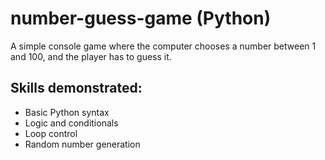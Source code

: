 # number-guess-game (Python)
A simple console game where the computer chooses a number between 1 and 100, and the player has to guess it.
## Skills demonstrated:
- Basic Python syntax
- Logic and conditionals
- Loop control
- Random number generation

